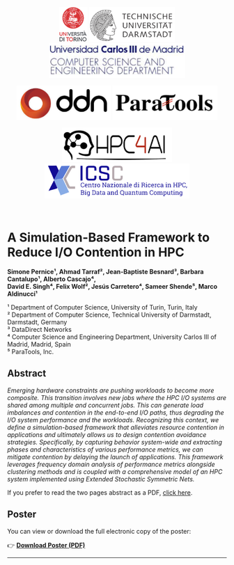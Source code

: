 <p align="center">
  <img src="./logos/unito.png" alt="University of Turin" height="80"/>
  <img src="./logos/tudarmstadt.png" alt="TU Darmstadt" height="80"/>
  <img src="./logos/uc3m.png" alt="UC3M" height="80"/>
</p>
<p align="center">
  <img src="./logos/ddn.png" alt="DataDirect Networks" height="80"/>
  <img src="./logos/paratools.png" alt="ParaTools" height="80"/>
</p>

<p align="center">
  <img src="./logos/HPC4AI.png" alt="University of Turin" height="80"/>
  <img src="./logos/ICS.png" alt="ParaTools" height="80"/>
</p>

<br/>

# A Simulation-Based Framework to Reduce I/O Contention in HPC

**Simone Pernice¹, Ahmad Tarraf², Jean-Baptiste Besnard³, Barbara Cantalupo¹, Alberto Cascajo⁴,**  
**David E. Singh⁴, Felix Wolf², Jesús Carretero⁴, Sameer Shende⁵, Marco Aldinucci¹**

¹ Department of Computer Science, University of Turin, Turin, Italy  
² Department of Computer Science, Technical University of Darmstadt, Darmstadt, Germany  
³ DataDirect Networks  
⁴ Computer Science and Engineering Department, University Carlos III of Madrid, Madrid, Spain  
⁵ ParaTools, Inc.

## Abstract

*Emerging hardware constraints are pushing workloads to become more composite. This transition involves new jobs where the HPC I/O systems are shared among multiple and concurrent jobs. This can generate load imbalances and contention in the end-to-end I/O paths, thus degrading the I/O system performance and the workloads. Recognizing this context, we define a simulation-based framework that alleviates resource contention in applications and ultimately allows us to design contention avoidance strategies. Specifically, by capturing behavior system-wide and extracting phases and characteristics of various performance metrics, we can mitigate contention by delaying the launch of applications. This framework leverages frequency domain analysis of performance metrics alongside clustering methods and is coupled with a comprehensive model of an HPC system implemented using Extended Stochastic Symmetric Nets.*


If you prefer to read the two pages abstract as a PDF, [click here](./abstract.pdf).


## Poster
You can view or download the full electronic copy of the poster:

👉 [**Download Poster (PDF)**](./poster.pdf)

---

